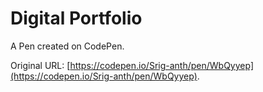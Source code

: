 # Digital Portfolio 

A Pen created on CodePen.

Original URL: [https://codepen.io/Srig-anth/pen/WbQyyep](https://codepen.io/Srig-anth/pen/WbQyyep).

